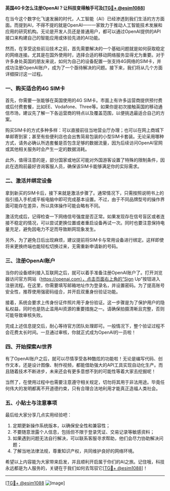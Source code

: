 **英国4G卡怎么注册OpenAI？让科技变得触手可及[[TG💪+ @esim1088](https://t.me/s/esim1088)]**

在当今这个数字化飞速发展的时代，人工智能（AI）已经渗透到我们生活的方方面面。而提到AI，不得不提的就是OpenAI——一家致力于推动人工智能技术发展和应用的研究机构。无论是开发人员还是普通用户，都可以通过OpenAI提供的API接口来构建自己的智能应用或体验先进的AI功能。

然而，在享受这些前沿技术之前，首先需要解决的一个基础问题就是如何获取稳定的网络连接。尤其是在国外使用时，选择合适的移动网络服务显得尤为重要。对于许多身处英国的朋友来说，如何为自己的设备配置一张支持4G网络的SIM卡，并成功注册OpenAI账户，成为了一个亟待解决的问题。接下来，我们将从几个方面详细探讨这一过程。

### 一、购买适合的4G SIM卡

首先，你需要一张能够在英国使用的4G SIM卡。市面上有许多运营商提供预付费或后付费套餐，比如EE、Vodafone、Three等。如果你是初次接触英国的移动通信市场，建议先了解一下各运营商的特点以及覆盖范围，以便挑选最适合自己的方案。

购买SIM卡的方式多种多样：可以直接前往当地营业厅办理；也可以在网上商城下单邮寄到家；甚至有些便利店也会出售简易包装的小型SIM卡套装。无论采用哪种方式，请务必确认所选套餐是否包含足够的数据流量，因为后续访问OpenAI官网或其他相关服务时会产生一定的数据消耗。

此外，值得注意的是，部分国家或地区可能对外国游客设置了特殊的限制条件，因此在选购前最好咨询客服人员，确保该SIM卡能够满足你的实际需求。

### 二、激活并绑定设备

拿到新买的SIM卡后，接下来就是激活步骤了。通常情况下，只需按照说明书上的指引插入手机或平板电脑中即可完成基本设置。不过，由于不同品牌型号的操作界面可能存在差异，所以具体操作可能会略有不同。

激活完成后，记得检查一下网络信号强度是否正常。如果发现存在信号盲区或者连接不稳定的情况，可以尝试更换位置或者重启设备再试一次。同时也要注意保持电量充足，避免因电力不足而导致断网现象发生。

另外，为了避免日后出现麻烦，建议提前将SIM卡与常用设备进行绑定。这样即使将来更换终端也能轻松切换过来，无需重新申请新的号码。

### 三、注册OpenAI账户

当你的设备顺利接入互联网之后，就可以着手准备注册OpenAI账户了。打开浏览器访问官方网站（https://openai.com），点击页面右上角的“Sign Up”按钮进入注册流程。在这里，你需要填写邮箱地址作为登录名，并设置密码。为了提高账号安全性，推荐使用强密码组合，并开启双重身份验证功能。

接着，系统会要求上传身份证件照片用于身份验证。这一步骤是为了保护用户的隐私权益，同时也是防止滥用AI资源的重要措施之一。请确保拍摄清晰且完整，否则可能导致审核失败。

完成上述信息提交后，耐心等待官方团队处理即可。一般情况下，整个验证过程不会花费太长时间。一旦通过审核，你就正式成为OpenAI的一员啦！

### 四、开始探索AI世界

有了OpenAI账户之后，就可以尽情享受各种酷炫的功能啦！无论是编写代码、创作文本，还是设计图像、制作视频，都能借助强大的API工具实现自动化生产。而且随着技术不断进步，未来还会有更多意想不到的可能性等着大家去挖掘呢！

当然了，在使用过程中也需要注意遵守相关规定，切勿将其用于非法用途。毕竟任何伟大的发明都离不开道德约束，只有合理合法地利用才能真正造福人类社会。

### 五、小贴士与注意事项

最后给大家分享几点实用经验吧：

1. 定期更新操作系统版本，以确保安全性和兼容性；
2. 不要随意泄露个人信息，包括但不限于登录凭证、交易记录等敏感资料；
3. 如果遇到问题无法自行解决，可以联系客服寻求帮助，他们会尽力协助解决问题；
4. 了解当地法律法规，尊重知识产权，共同维护良好的网络环境。

希望以上内容能为大家带来启发，并且顺利开启属于你们的AI之旅。记住哦，科技永远都是为人服务的，关键在于我们如何去驾驭它[[TG💪+ @esim1088](https://t.me/s/esim1088)]！

---

[[TG💪+ @esim1088](https://t.me/s/esim1088) ![Image](https://i.postimg.cc/4NQfJmqS/Snipaste-2025-05-13-00-14-12.png)]